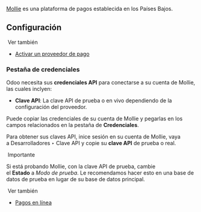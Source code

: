 [Mollie](https://www.mollie.com/) es una plataforma de pagos establecida en los Países Bajos.

## Configuración[](https://www.odoo.com/documentation/17.0/es/applications/finance/payment_providers/mollie.html#configuration "Enlazar permanentemente con este título")

 Ver también

- [Activar un proveedor de pago](https://www.odoo.com/documentation/17.0/es/applications/finance/payment_providers.html#payment-providers-add-new)
    

### Pestaña de credenciales[](https://www.odoo.com/documentation/17.0/es/applications/finance/payment_providers/mollie.html#credentials-tab "Enlazar permanentemente con este título")

Odoo necesita sus **credenciales API** para conectarse a su cuenta de Mollie, las cuales inclyen:

- **Clave API**: La clave API de prueba o en vivo dependiendo de la configuración del proveedor.
    

Puede copiar las credenciales de su cuenta de Mollie y pegarlas en los campos relacionados en la pestaña de **Credenciales**.

Para obtener sus claves API, inice sesión en su cuenta de Mollie, vaya a Desarrolladores ‣ Clave API y copie su **clave API** de prueba o real.

 Importante

Si está probando Mollie, con la clave API de prueba, cambie el **Estado** a _Modo de prueba_. Le recomendamos hacer esto en una base de datos de prueba en lugar de su base de datos principal.

 Ver también

- [Pagos en línea](https://www.odoo.com/documentation/17.0/es/applications/finance/payment_providers.html)